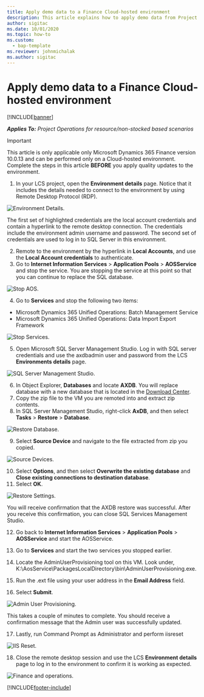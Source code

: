 ```yaml
---
title: Apply demo data to a Finance Cloud-hosted environment
description: This article explains how to apply demo data from Project Operations to a Dynamics 365 Finance Cloud-hosted environment.
author: sigitac
ms.date: 10/01/2020
ms.topic: how-to
ms.custom: 
  - bap-template
ms.reviewer: johnmichalak
ms.author: sigitac
---
```


# Apply demo data to a Finance Cloud-hosted environment

[!INCLUDE[banner](../includes/banner.md)]

_**Applies To:** Project Operations for resource/non-stocked based scenarios_

> [!IMPORTANT]
> This article is only applicable only Microsoft Dynamics 365 Finance version 10.0.13 and can be performed only on a Cloud-hosted environment. Complete the steps in this article **BEFORE** you apply quality updates to the environment.

1. In your LCS project, open the **Environment details** page. Notice that it includes the details needed to connect to the environment by using Remote Desktop Protocol (RDP).

![Environment Details.](./media/1EnvironmentDetails.png)

The first set of highlighted credentials are the local account credentials and contain a hyperlink to the remote desktop connection. The credentials include the environment admin username and password. The second set of credentials are used to log in to SQL Server in this environment.

2. Remote to the environment by the hyperlink in **Local Accounts**, and use the **Local Account credentials** to authenticate.
3. Go to **Internet Information Services** > **Application Pools** > **AOSService** and stop the service. You are stopping the service at this point so that you can continue to replace the SQL database.

![Stop AOS.](./media/2StopAOS.png)

4. Go to **Services** and stop the following two items:

- Microsoft Dynamics 365 Unified Operations: Batch Management Service
- Microsoft Dynamics 365 Unified Operations: Data Import Export Framework

![Stop Services.](./media/3StopServices.png)

5. Open Microsoft SQL Server Management Studio. Log in with SQL server credentials and use the axdbadmin user and password from the LCS **Environments details** page.

![SQL Server Management Studio.](./media/4SSMS.png)

6. In Object Explorer, **Databases** and locate **AXDB**. You will replace database with a new database that is located in the [Download Center](https://download.microsoft.com/download/1/a/3/1a314bd2-b082-4a87-abdc-1ba26c92b63d/ProjOpsDemoDataFOGARelease.zip). 
7. Copy the zip file to the VM you are remoted into and extract zip contents.
8. In SQL Server Management Studio, right-click **AxDB**, and then select **Tasks** > **Restore** > **Database**.

![Restore Database.](./media/5RestoreDatabase.png)

9. Select **Source Device** and navigate to the file extracted from zip you copied.

![Source Devices.](./media/6SourceDevice.png)

10. Select **Options**, and then select **Overwrite the existing database** and **Close existing connections to destination database**. 
11. Select **OK**.

![Restore Settings.](./media/7RestoreSetting.png)

You will receive confirmation that the AXDB restore was successful. After you receive this confirmation, you can close SQL Services Management Studio.

12. Go back to **Internet Information Services** > **Application Pools** > **AOSService** and start the AOSService.
13. Go to **Services** and start the two services you stopped earlier.

14. Locate the AdminUserProvisioning tool on this VM. Look under, K:\AosService\PackagesLocalDirectory\bin\AdminUserProvisioning.exe.
15. Run the .ext file using your user address in the **Email Address** field. 
16. Select **Submit**.

![Admin User Provisioning.](./media/8AdminUserProvisioning.png)

This takes a couple of minutes to complete. You should receive a confirmation message that the Admin user was successfully updated.

17. Lastly, run Command Prompt as Administrator and perform iisreset

![IIS Reset.](./media/9IISReset.png)

18. Close the remote desktop session and use the LCS **Environment details** page to log in to the environment to confirm it is working as expected.

![Finance and operations.](./media/10FinanceAndOperations.png)


[!INCLUDE[footer-include](../includes/footer-banner.md)]
